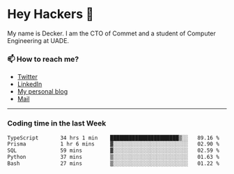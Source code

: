 # Hey Hackers 👋

My name is Decker. I am the CTO of Commet and a student of Computer Engineering at UADE.

### 📫 How to reach me?
- [Twitter](https://x.com/0xDecker) 
- [LinkedIn](https://www.linkedin.com/in/decker-urbano/) 
- [My personal blog](http://decker.sh) 
- [Mail](mailto:me@decker.sh)

---

### Coding time in the last Week

<!--START_SECTION:waka-->

```txt
TypeScript       34 hrs 1 min    ██████████████████████▒░░   89.16 %
Prisma           1 hr 6 mins     ▓░░░░░░░░░░░░░░░░░░░░░░░░   02.90 %
SQL              59 mins         ▓░░░░░░░░░░░░░░░░░░░░░░░░   02.59 %
Python           37 mins         ▒░░░░░░░░░░░░░░░░░░░░░░░░   01.63 %
Bash             27 mins         ▒░░░░░░░░░░░░░░░░░░░░░░░░   01.22 %
```

<!--END_SECTION:waka-->
